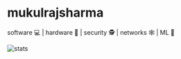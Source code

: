 # mukulrajsharma

software :computer: | hardware :electric_plug: | security :detective: | networks :spider_web:	| ML :robot:

![stats](https://github-readme-stats.vercel.app/api?username=mukulRajSharma&show_icons=true&hide_title=true&count_private=true&theme=light)
